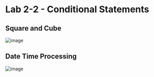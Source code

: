 # Lab 2-2 - Conditional Statements

## Square and Cube
![image](https://cdn.discordapp.com/attachments/734371335018381344/967825240837197864/unknown.png)

## Date Time Processing
![image](https://cdn.discordapp.com/attachments/734371335018381344/967825149242011758/unknown.png)